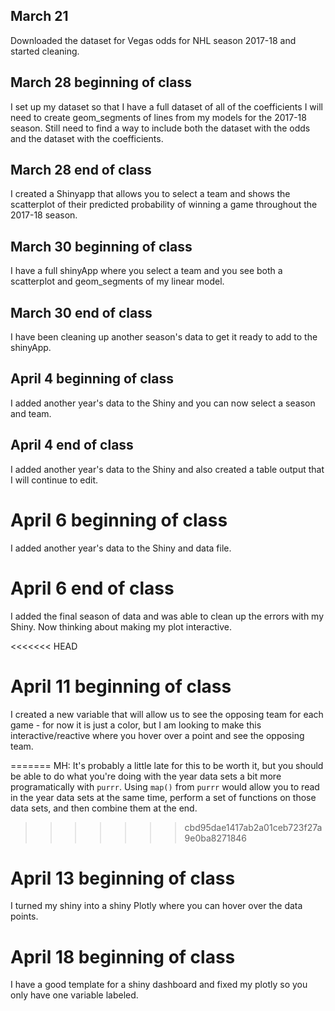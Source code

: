 ## March 21

  Downloaded the dataset for Vegas odds for NHL season 2017-18 and started cleaning.
  
## March 28 beginning of class

  I set up my dataset so that I have a full dataset of all of the coefficients I will need to create geom_segments of lines from my models for the 2017-18 season. Still need to find a way to include both the dataset with the odds and the dataset with the coefficients.
  
## March 28 end of class

  I created a Shinyapp that allows you to select a team and shows the scatterplot of their predicted probability of winning a game throughout the 2017-18 season. 
  
## March 30 beginning of class

  I have a full shinyApp where you select a team and you see both a scatterplot and geom_segments of my linear model.
  
## March 30 end of class

  I have been cleaning up another season's data to get it ready to add to the shinyApp.
  
## April 4 beginning of class

  I added another year's data to the Shiny and you can now select a season and team.
  
## April 4 end of class

  I added another year's data to the Shiny and also created a table output that I will continue to edit.
  
# April 6 beginning of class

  I added another year's data to the Shiny and data file.
  
# April 6 end of class

  I added the final season of data and was able to clean up the errors with my Shiny. Now thinking about making my plot interactive.
  
<<<<<<< HEAD
# April 11 beginning of class

  I created a new variable that will allow us to see the opposing team for each game - for now it is just a color, but I am looking to make this interactive/reactive where you hover over a point and see the opposing team.

=======
MH: It's probably a little late for this to be worth it, but you should be able to do what you're doing with the year data sets a bit more programatically with `purrr`. Using `map()` from `purrr` would allow you to read in the year data sets at the same time, perform a set of functions on those data sets, and then combine them at the end.
>>>>>>> cbd95dae1417ab2a01ceb723f27a9e0ba8271846

# April 13 beginning of class

  I turned my shiny into a shiny Plotly where you can hover over the data points.
  
# April 18 beginning of class

  I have a good template for a shiny dashboard and fixed my plotly so you only have one variable labeled.

  
  
